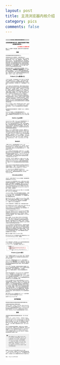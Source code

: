 ```yaml
---
layout: post
title: 主流浏览器内核介绍
category: pics
comments: false
---
```

![" 主流浏览器内核介绍"](/images/knowlgPics/07062.jpg " 主流浏览器内核介绍")